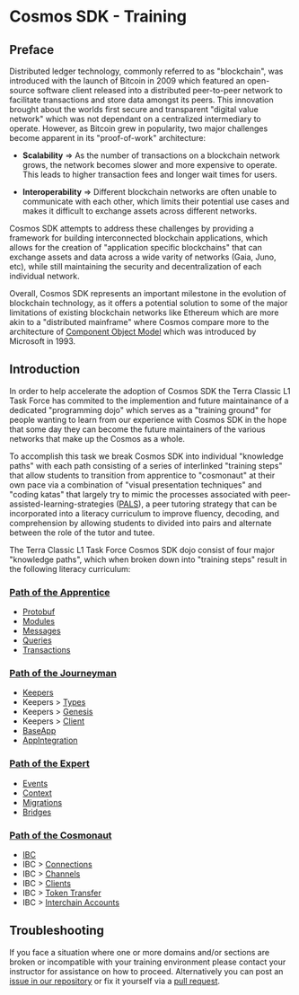 # Cosmos SDK - Training
## Preface
Distributed ledger technology, commonly referred to as "blockchain", was introduced with the launch of Bitcoin in 2009 which featured an open-source software client released into a distributed peer-to-peer network to facilitate transactions and store data amongst its peers. This innovation brought about the worlds first secure and transparent "digital value network" which was not dependant on a centralized intermediary to operate. However, as Bitcoin grew in popularity, two major challenges become apparent in its "proof-of-work" architecture:

- **Scalability** => As the number of transactions on a blockchain network grows, the network becomes slower and more expensive to operate. This leads to higher transaction fees and longer wait times for users.

- **Interoperability** => Different blockchain networks are often unable to communicate with each other, which limits their potential use cases and makes it difficult to exchange assets across different networks.

Cosmos SDK attempts to address these challenges by providing a framework for building interconnected blockchain applications, which allows for the creation of "application specific blockchains" that can exchange assets and data across a wide varity of networks (Gaia, Juno, etc), while still maintaining the security and decentralization of each individual network.

Overall, Cosmos SDK represents an important milestone in the evolution of blockchain technology, as it offers a potential solution to some of the major limitations of existing blockchain networks like Ethereum which are more akin to a "distributed mainframe" where Cosmos compare more to the architecture of [Component Object Model](https://en.wikipedia.org/wiki/Component_Object_Model) which was introduced by Microsoft in 1993.

## Introduction
In order to help accelerate the adoption of Cosmos SDK the Terra Classic L1 Task Force has commited to the implemention and future maintainance of a dedicated "programming dojo" which serves as a "training ground" for people wanting to learn from our experience with Cosmos SDK in the hope that some day they can become the future maintainers of the various networks that make up the Cosmos as a whole.

To accomplish this task we break Cosmos SDK into individual "knowledge paths" with each path consisting of a series of interlinked "training steps" that allow students to transition from apprentice to "cosmonaut" at their own pace via a combination of "visual presentation techniques" and "coding katas" that largely try to mimic the processes associated with peer-assisted-learning-strategies ([PALS](https://ies.ed.gov/ncee/wwc/docs/interventionReports/wwc_pals_013112.pdf)), a peer tutoring strategy that can be incorporated into a literacy curriculum to improve fluency, decoding, and comprehension by allowing students to divided into pairs and alternate between the role of the tutor and tutee.

The Terra Classic L1 Task Force Cosmos SDK dojo consist of four major "knowledge paths", which when broken down into "training steps" result in the following literacy curriculum:

### [Path of the Apprentice](https://github.com/classic-terra/dojo/workshops/cosmos-sdk/apprentice)
- [Protobuf](https://github.com/classic-terra/dojo/workshops/cosmos-sdk/apprentice/katas/1/kata)
- [Modules](https://github.com/classic-terra/dojo/workshops/cosmos-sdk/apprentice/katas/2/kata)
- [Messages](https://github.com/classic-terra/dojo/workshops/cosmos-sdk/apprentice/katas/3/kata)
- [Queries](https://github.com/classic-terra/dojo/workshops/cosmos-sdk/apprentice/katas/4/kata)
- [Transactions](https://github.com/classic-terra/dojo/workshops/cosmos-sdk/apprentice/katas/5/kata)

### [Path of the Journeyman](https://github.com/classic-terra/dojo/workshops/cosmos-sdk/journeyman)
- [Keepers](https://github.com/classic-terra/dojo/workshops/cosmos-sdk/journeyman/katas/1/kata)
- Keepers > [Types](https://github.com/classic-terra/dojo/workshops/cosmos-sdk/journeyman/katas/2/kata)
- Keepers > [Genesis](https://github.com/classic-terra/dojo/workshops/cosmos-sdk/journeyman/katas/3/kata)
- Keepers > [Client](https://github.com/classic-terra/dojo/workshops/cosmos-sdk/journeyman/katas/4/kata)
- [BaseApp](https://github.com/classic-terra/dojo/workshops/cosmos-sdk/journeyman/katas/5/kata)
- [AppIntegration](https://github.com/classic-terra/dojo/workshops/cosmos-sdk/journeyman/katas/6/kata)

### [Path of the Expert](https://github.com/classic-terra/dojo/workshops/cosmos-sdk/expert)
- [Events](https://github.com/classic-terra/dojo/workshops/cosmos-sdk/expert/katas/1/kata)
- [Context](https://github.com/classic-terra/dojo/workshops/cosmos-sdk/expert/katas/2/kata)
- [Migrations](https://github.com/classic-terra/dojo/workshops/cosmos-sdk/expert/katas/3/kata)
- [Bridges](https://github.com/classic-terra/dojo/workshops/cosmos-sdk/expert/katas/4/kata)

### [Path of the Cosmonaut](https://github.com/classic-terra/dojo/workshops/cosmos-sdk/cosmonaut)
- [IBC](https://github.com/classic-terra/dojo/workshops/cosmos-sdk/cosmonaut/katas/1/kata)
- IBC > [Connections](https://github.com/classic-terra/dojo/workshops/cosmos-sdk/cosmonaut/katas/2/kata)
- IBC > [Channels](https://github.com/classic-terra/dojo/workshops/cosmos-sdk/cosmonaut/katas/3/kata)
- IBC > [Clients](https://github.com/classic-terra/dojo/workshops/cosmos-sdk/cosmonaut/katas/4/kata)
- IBC > [Token Transfer](https://github.com/classic-terra/dojo/workshops/cosmos-sdk/cosmonaut/katas/5/kata)
- IBC > [Interchain Accounts](https://github.com/classic-terra/dojo/workshops/cosmos-sdk/cosmonaut/katas/6/kata)

## Troubleshooting
If you face a situation where one or more domains and/or sections are broken or incompatible with your training environment please contact your instructor for assistance on how to proceed. Alternatively you can post an [issue in our repository](https://github.com/classic-terra/dojo/issues) or fix it yourself via a [pull request](https://github.com/classic-terra/dojo/pulls).
